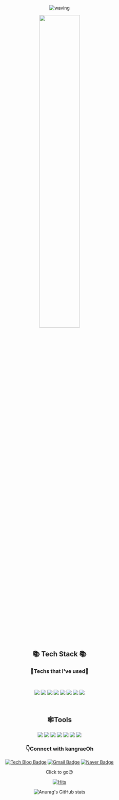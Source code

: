 
<div align="center">

![waving](https://capsule-render.vercel.app/api?type=waving&height=200&animation=twinkling&text=kangraeOh&fontAlign=25&fontAlignY=40&fontSize=50&fontColor=00cc99&color=0:0091E0,100:0079bb)

<img src="https://user-images.githubusercontent.com/98381511/177118622-fa4a4ed6-fa33-401a-a29e-743bc9349228.gif" width="50%">


<h2 align="center">📚 Tech Stack 📚</h2>
<h3 align="center">🏃Techs that I've used🚶</h3><br>

<p>
  <img src="https://img.shields.io/badge/Java-007396?style=flat-square&logo=Java&logoColor=white"/>
 <img src="https://img.shields.io/badge/Spring Boot-6DB33F?style=flat-square&logo=SpringBoot&logoColor=white"/>
  <img src="https://img.shields.io/badge/jQuery-0769AD?style=flat-square&logo=jQuery&logoColor=white"/>
 <img src="https://img.shields.io/badge/JavaScript-F7DF1E?style=flat-square&logo=Javascript&logoColor=black"/>
  <img src="https://img.shields.io/badge/Thymeleaf-005F0F?style=flat-square&logo=Thymeleaf&logoColor=white"/>
  <img src="https://img.shields.io/badge/MySQL-4479A1?style=flat-square&logo=MySQL&logoColor=white"/>
 <img src="https://img.shields.io/badge/Oracle-F80000?style=flat-square&logo=Oracle&logoColor=white"/>
  <img src="https://img.shields.io/badge/Python-3776AB?style=flat-square&logo=python&logoColor=white"/>

 
</p>

 
  <br>

## 🕸️Tools
   
<p>

  <img src="https://img.shields.io/badge/Eclipse-2C2255?style=flat-square&logo=Eclipseide&logoColor=white"/>
 
 <img src="https://img.shields.io/badge/IntelliJ-000000?style=flat-square&logo=IntelliJIDEA&logoColor=white"/>
 
  <img src="https://img.shields.io/badge/VScode-007ACC?style=flat-square&logo=visualstudiocode&logoColor=white"/>
 
  <img src="https://img.shields.io/badge/Anaconda-44A833?style=flat-square&logo=Anaconda&logoColor=white"/>

  <img src="https://img.shields.io/badge/Jupyter-F37626?style=flat-square&logo=Jupyter&logoColor=white"/>

  <img src="https://img.shields.io/badge/Git-F05032?style=flat-square&logo=Git&logoColor=white"/>
 
 <img src="https://img.shields.io/badge/Sourcetree-0052CC?style=flat-square&logo=Sourcetree&logoColor=white"/>

 
</p>

### 👇Connect with kangraeOh

<p>

[![Tech Blog Badge](http://img.shields.io/badge/-Tech%20blog-black?style=flat-square&logo=github&link=https://oh-asis.tistory.com/)](https://oh-asis.tistory.com/)
[![Gmail Badge](https://img.shields.io/badge/Gmail-d14836?style=flat-square&logo=Gmail&logoColor=white&link=mailto:oasisoyw@gmail.com)](mailto:oasisoyw@gmail.com)
[![Naver Badge](https://img.shields.io/badge/Naver-03C75A?style=flat-square&logo=Naver&logoColor=white&link=mailto:oasisoyw@naver.com)](mailto:oasisoyw@naver.com)


 Click to go😉

[![Hits](https://hits.seeyoufarm.com/api/count/incr/badge.svg?url=https%3A%2F%2Fgithub.com%2FOhgangrae&count_bg=%2300C988&title_bg=%23555555&icon=&icon_color=%23E7E7E7&title=Github&edge_flat=false)](https://hits.seeyoufarm.com)

![Anurag's GitHub stats](https://github-readme-stats.vercel.app/api?username=Ohgangrae&show_icons=true&theme=high)









 </div>

 
